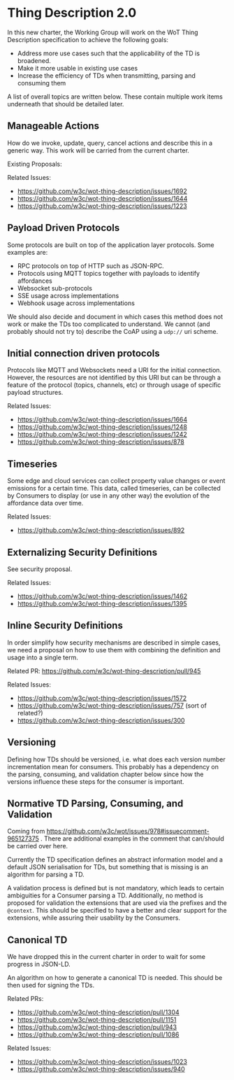 # Thing Description 2.0

In this new charter, the Working Group will work on the WoT Thing Description specification to achieve the following goals:
- Address more use cases such that the applicability of the TD is broadened.
- Make it more usable in existing use cases
- Increase the efficiency of TDs when transmitting, parsing and consuming them

A list of overall topics are written below. These contain multiple work items underneath that should be detailed later.

## Manageable Actions

How do we invoke, update, query, cancel actions and describe this in a generic way.
This work will be carried from the current charter.

Existing Proposals:

Related Issues:
- https://github.com/w3c/wot-thing-description/issues/1692
- https://github.com/w3c/wot-thing-description/issues/1644
- https://github.com/w3c/wot-thing-description/issues/1223

## Payload Driven Protocols

Some protocols are built on top of the application layer protocols. 
Some examples are:
- RPC protocols on top of HTTP such as JSON-RPC.
- Protocols using MQTT topics together with payloads to identify affordances
- Websocket sub-protocols
- SSE usage across implementations
- Webhook usage across implementations

We should also decide and document in which cases this method does not work or make the TDs too complicated to understand.
We cannot (and probably should not try to) describe the CoAP using a `udp://` uri scheme.

## Initial connection driven protocols

Protocols like MQTT and Websockets need a URI for the initial connection. 
However, the resources are not identified by this URI but can be through a feature of the protocol (topics, channels, etc) or through usage of specific payload structures.

Related Issues:
- https://github.com/w3c/wot-thing-description/issues/1664
- https://github.com/w3c/wot-thing-description/issues/1248
- https://github.com/w3c/wot-thing-description/issues/1242
- https://github.com/w3c/wot-thing-description/issues/878

## Timeseries

Some edge and cloud services can collect property value changes or event emissions for a certain time.
This data, called timeseries, can be collected by Consumers to display (or use in any other way) the evolution of the affordance data over time.

Related Issues:
- https://github.com/w3c/wot-thing-description/issues/892

## Externalizing Security Definitions

See security proposal.

Related Issues:
- https://github.com/w3c/wot-thing-description/issues/1462
- https://github.com/w3c/wot-thing-description/issues/1395

## Inline Security Definitions

In order simplify how security mechanisms are described in simple cases, we need a proposal on how to use them with combining the definition and usage into a single term.

Related PR: https://github.com/w3c/wot-thing-description/pull/945

Related Issues:
- https://github.com/w3c/wot-thing-description/issues/1572
- https://github.com/w3c/wot-thing-description/issues/757 (sort of related?)
- https://github.com/w3c/wot-thing-description/issues/300

## Versioning

Defining how TDs should be versioned, i.e. what does each version number incrementation mean for consumers.
This probably has a dependency on the parsing, consuming, and validation chapter below since how the versions influence these steps for the consumer is important.

## Normative TD Parsing, Consuming, and Validation

Coming from https://github.com/w3c/wot/issues/978#issuecomment-965127375 . There are additional examples in the comment that can/should be carried over here.

Currently the TD specification defines an abstract information model and a default JSON serialisation for TDs, but something that is missing is an algorithm for parsing a TD. 

A validation process is defined but is not mandatory, which leads to certain ambiguities for a Consumer parsing a TD.
Additionally, no method is proposed for validation the extensions that are used via the prefixes and the `@context`.
This should be specified to have a better and clear support for the extensions, while assuring their usability by the Consumers.

## Canonical TD

We have dropped this in the current charter in order to wait for some progress in JSON-LD.

An algorithm on how to generate a canonical TD is needed. This should be then used for signing the TDs.

Related PRs:
- https://github.com/w3c/wot-thing-description/pull/1304
- https://github.com/w3c/wot-thing-description/pull/1151
- https://github.com/w3c/wot-thing-description/pull/943
- https://github.com/w3c/wot-thing-description/pull/1086

Related Issues:
- https://github.com/w3c/wot-thing-description/issues/1023
- https://github.com/w3c/wot-thing-description/issues/940
